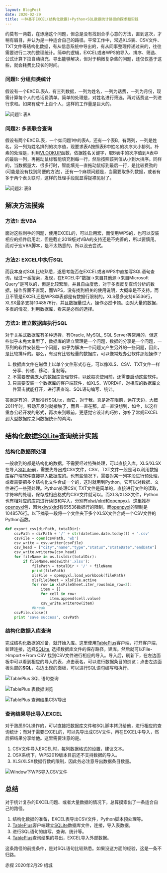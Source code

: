 ```yaml
---
layout: BlogPost
date: 2020-02-29
title: 一种基于EXCEL(结构化数据)+Python+SQL数据统计路径的探求和实践
---
```


约莫有一两载，在琢磨这个问题，但总是没有找到合乎心意的方法，直到这次，才稍有眉目，并认为是一种适合自己的路径。平常工作中，常遇XLS表、CSV文件、TXT文件等结构化数据，有从信息系统中导出的，有从同事整理传递过来的，往往需要进行二次的整理统计。<!-- more -->简单的逻辑，EXCEL或者WPS的导入、排序、筛选、公式计算下拉自动填充、导出能够解决，但对于稍微复杂些的问题，还仅仅基于这些，就会耗费比较长的时间。

### 问题1: 分组归类统计
假设有一个EXCEL表A，有三列数据，一列为姓名，一列为话费，一列为月份，现需计算每个人的总话费清单。简单的处理是，对姓名进行筛选，再对话费这一列进行求和。如果有成千上百个人，这样的工作量是巨大的。

![问题1: 表A](./images/EXCEL_SQLite_Statistics/table_a.png)

### 问题2: 多表联合查询
假设有两个EXCEL表，一个如问题1中的表A，还有一个表B，有两列，一列是姓名，另一列为姓名排列的次序值，现要求表A按照表B中姓名的次序大小排列。朴素的处理是，利用[VLOOKUP](https://support.office.com/zh-cn/article/vlookup-%E5%87%BD%E6%95%B0-0bbc8083-26fe-4963-8ab8-93a18ad188a1)函数，依据姓名关键字，取B表中的次序值到A表中的最后一列，再拖动鼠标智能填充到每一行，然后按照该列值从小到大排序。同样的，当数据量大、很多行时，智能填充一直拖动鼠标到最后一行，是比较费劲的(可能是没有找到简便的方法)，还有一个麻烦问题是，当需要取多列数据，或者有多于两个表关联时，这样的处理手段就显得捉襟见肘了。

![问题2: 表B](./images/EXCEL_SQLite_Statistics/table_b.png)

## 解决方法摸索

### 方法1: 宏VBA
面对这些刺手的问题，使用EXCEL的，可以启用宏，而使用WPS的，也可以安装相应的插件启用宏，但是截止2019版对VBA的支持还是不完善的，所以要慎用。而对于宏VBA脚本，是不太熟悉的，所以没去尝试。

### 方法2: EXCEL中执行SQL
而我本身对SQL比较熟悉，遂思考能否在EXCEL或者WPS中直接写SQL语句查询，经过一番搜索，发现，在EXCEL中"数据->来自其他源->来自Microsoft Query"是可以的，但是比较繁琐，并且自由度低，对于多表反复查询分析的数据，操作界面不直观，而WPS，没有找到相关的使用说明，大概率是不支持。而且不管是EXCEL还是WPS单表都是有数据行限制的，XLS最多支持65536行，XLSX最多支持1048576行，并且数据量过大，操作必然卡顿。面对大量的数据，多表的情况，利用数据库，看来是必然的选择。

### 方法3: 建立数据库执行SQL
对于关系式数据库有多种选择，有Oracle, MySQL, SQL Server等常用的，但这些似乎未免太重型了，数据库的建立管理是一个问题，数据的分享是一个问题，一系列的软件安装是一个问题，似乎为解决一个问题又产生另外的一些问题，因此，是比较排斥的。那么，有没有比较轻量的数据库，可以像常规办公软件那般操作？

1. 数据库文件在磁盘上以单个文件形式存在，可以像XLS、CSV、TXT文件一样分享、传递、移动、复制等。
2. 不需要安装庞大的数据库管理软件，以致每次使用前，还需要启动这些软件。
3. 只需要安装一个数据库的客户端软件，如XLS、WORD样，对相应的数据库文件双击就能打开，进行表查询、SQL语句编写、统计。

答案是有的，这里推荐[SQLite](https://www.sqlite.org/index.html)，而它，对于我，真是近在眼前，远在天边，大概2011年时，移动开发时就接触了，而且一直在那，却一直没想到，如今，以这样重办公轻开发的形式，再次来到眼前，更感觉它设计的巧妙，弥补了常规EXCEL到大型数据库之间数据统计的鸿沟。

## 结构化数据[SQLite](https://www.sqlite.org/index.html)查询统计实践

### 结构化数据预处理
一般收到的都是结构化的数据，不需要经过特殊处理，可以直接入库。XLS/XLSX在导入[SQLite](https://www.sqlite.org/index.html)前，需要先导出成CSV文件，CSV、TXT文件一般是可以利用数据库客户端软件直接导入数据库的。也有些情况下，需要对某一列字段进行预处理，或者需要把多个结构化文件合成一个的，这时就用到Python，它可以对数据、文件进行一些预处理。Python处理CSV, TXT文件是简单的，直接进行文件的读取，字符串的处理，保存成相应格式的CSV文件就可以。而XLS/XLSX文件，Python也有相对应的库包进行读取和写入，分别有[xlwt](https://xlwt.readthedocs.io/en/latest/)/[xlrd](https://xlrd.readthedocs.io/en/latest/)和[openpyxl](https://openpyxl.readthedocs.io/en/stable/tutorial.html)，这里推荐[openpyxl](https://openpyxl.readthedocs.io/en/stable/tutorial.html)包，因为[xlwt](https://xlwt.readthedocs.io/en/latest/)/[xlrd](https://xlrd.readthedocs.io/en/latest/)有65536数据行的限制，而[openpyxl](https://openpyxl.readthedocs.io/en/stable/tutorial.html)的限制是1048576行。以下摘录一段将一个文件夹下多个XLSX文件合成一个CSV文件的Python函数。

```python
def export_csv(dirPath, totalDir):
	csvPath = dirPath + '/' + str(datetime.date.today()) + '.csv'
	csvFile = open(csvPath, 'wb')
	csv_write = csv.writer(csvFile)
	csv_head = ["city","name","type","status","stateDate","endDate"]
	csv_write.writerow(csv_head)
	for fileName in os.listdir(totalDir):
		if fileName.endswith('.xlsx'):
			filePath = totalDir + '/' + fileName
			print(filePath)
			xlsFile = openpyxl.load_workbook(filePath)
			xlsFileSheet = xlsFile.active
			for row in xlsFileSheet.iter_rows(min_row=2):
				item = []
				for cell in row:
					item.append(cell.value)
				csv_write.writerow(item)
			#break
	csvFile.close()
	print 'save success', csvPath
```

### 结构化数据入库查询
完成结构化数据的准备，就开始入库。这里使用[TablePlus](https://tableplus.com/)客户端，打开客户端，新建连接，选择[SQLite](https://www.sqlite.org/index.html), 选择数据库文件的保存路径，建库。然后就可以File->Import->From CSV 找到CSV文件进行相应的导入。导入后，刷新下，在左边面板中可以看到相应的导入的表，点击表名，可以进行数据条目的浏览；点击左边面板头部的**SQL**，右边出现的面板，可以进行SQL语句编写和执行。

![TablePlus SQL 语句查询](./images/EXCEL_SQLite_Statistics/tableplus_1.png)

![TablePlus 表数据浏览](./images/EXCEL_SQLite_Statistics/tableplus_2.png)

![TablePlus 查询结果CSV导出](./images/EXCEL_SQLite_Statistics/tableplus_3.png)

### 查询结果导出导入EXCEL
对于熟悉SQL操作的，可以直接把数据库文件和SQL脚本拷贝给他，进行相应的查询统计；而对于需要EXCEL的，可以先导出成CSV文件，再在EXCEL中导入，然后把结果分享给他。这里需要注意的是。

1. CSV文件导入EXCEL时，每列数据格式的设置，建议文本。
2. OSX系统下，WPS2019版本目前还不支持数据的导入。
3. XLS/XLSX数据行数的限制，因此务必注意导出数据条目数量。

![Window下WPS导入CSV文件](./images/EXCEL_SQLite_Statistics/wps_import_1.png)

## 总结
对于统计复杂的EXCEL问题、或者大量数据的情况下，总算摸索出了一条适合自己的路径。

1. 结构化数据的准备，EXCEL表导出CSV文件，Python脚本预处理等。
2. [TablePlus](https://tableplus.com/)客户端建立[SQLite](https://www.sqlite.org/index.html)数据库文件，连接，导入表数据。
3. 进行SQL语句的编写，查询，统计等。
4. [TablePlus](https://tableplus.com/)查询结果的导出，EXCEL导入外部数据。

这条路径的前提条件，是对SQL语句比较熟悉。如果没这方面的经验，这是一条不归路。

赤探 2020年2月29 绍城
